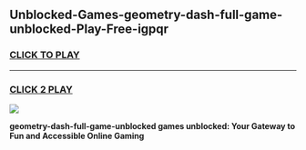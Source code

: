 
## Unblocked-Games-geometry-dash-full-game-unblocked-Play-Free-igpqr
<h3>
<a href="https://premium76.site?title=geometry-dash-full-game-unblocked&ref=23A">CLICK TO PLAY</a></h3>
<hr>

<h3>
<a href="https://premium76.site?title=geometry-dash-full-game-unblocked&ref=23A">CLICK 2 PLAY</a>
  
</h3>

<a href="https://premium76.site?title=geometry-dash-full-game-unblocked&ref=23A"><img src="https://clearcache.store/games.png"></a>


**geometry-dash-full-game-unblocked games unblocked: Your Gateway to Fun and Accessible Online Gaming**
